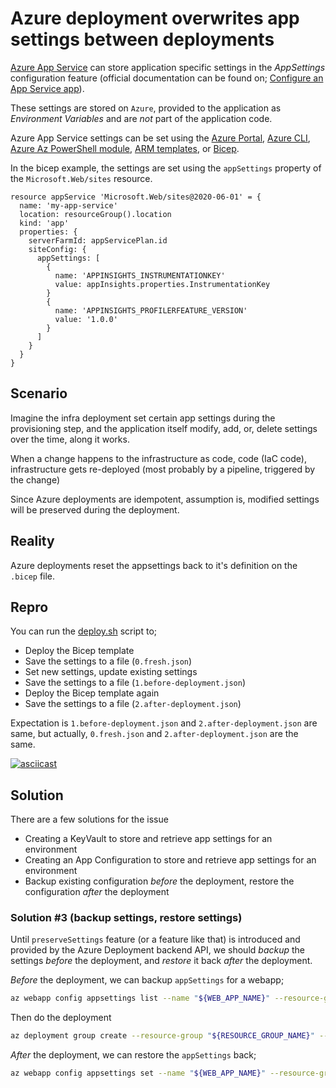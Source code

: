 # Azure deployment overwrites app settings between deployments

[Azure App Service](https://learn.microsoft.com/en-us/azure/app-service/overview) can store application specific settings in the _AppSettings_ configuration feature (official documentation can be found on; [Configure an App Service app](https://learn.microsoft.com/en-us/azure/app-service/configure-common?tabs=cli)).

These settings are stored on `Azure`, provided to the application as _Environment Variables_ and are _not_ part of the application code.

Azure App Service settings can be set using the [Azure Portal](https://portal.azure.com), [Azure CLI](https://learn.microsoft.com/en-us/cli/azure/), [Azure Az PowerShell module](https://learn.microsoft.com/en-us/powershell/azure/install-az-ps), [ARM templates](https://learn.microsoft.com/en-us/azure/azure-resource-manager/templates/overview), or [Bicep](https://learn.microsoft.com/en-us/azure/azure-resource-manager/bicep/).

In the bicep example, the settings are set using the `appSettings` property of the `Microsoft.Web/sites` resource.

```bicep
resource appService 'Microsoft.Web/sites@2020-06-01' = {
  name: 'my-app-service'
  location: resourceGroup().location
  kind: 'app'
  properties: {
    serverFarmId: appServicePlan.id
    siteConfig: {
      appSettings: [
        {
          name: 'APPINSIGHTS_INSTRUMENTATIONKEY'
          value: appInsights.properties.InstrumentationKey
        }
        {
          name: 'APPINSIGHTS_PROFILERFEATURE_VERSION'
          value: '1.0.0'
        }
      ]
    }
  }
}
```

## Scenario

Imagine the infra deployment set certain app settings during the provisioning step, and the application itself modify, add, or, delete settings over the time, along it works.

When a change happens to the infrastructure as code, code (IaC code), infrastructure gets re-deployed (most probably by a pipeline, triggered by the change)

Since Azure deployments are idempotent, assumption is, modified settings will be preserved during the deployment.

## Reality

Azure deployments reset the appsettings back to it's definition on the `.bicep` file.

## Repro

You can run the [deploy.sh](./deploy.sh) script to;

- Deploy the Bicep template
- Save the settings to a file (`0.fresh.json`)
- Set new settings, update existing settings
- Save the settings to a file (`1.before-deployment.json`)
- Deploy the Bicep template again
- Save the settings to a file (`2.after-deployment.json`)

Expectation is `1.before-deployment.json` and `2.after-deployment.json` are same, but actually, `0.fresh.json` and `2.after-deployment.json` are the same.

[![asciicast](https://asciinema.org/a/549280.png)](https://asciinema.org/a/549280)

## Solution

There are a few solutions for the issue

- Creating a KeyVault to store and retrieve app settings for an environment
- Creating an App Configuration to store and retrieve app settings for an environment
- Backup existing configuration _before_ the deployment, restore the configuration _after_ the deployment
### Solution #3 (backup settings, restore settings)

Until `preserveSettings` feature (or a feature like that) is introduced and provided by the Azure Deployment backend API, we should _backup_ the settings _before_ the deployment, and _restore_ it back _after_ the deployment.

_Before_ the deployment, we can backup `appSettings` for a webapp;

```bash
az webapp config appsettings list --name "${WEB_APP_NAME}" --resource-group "${RESOURCE_GROUP_NAME}" | jq -r '.' > backup.json
```

Then do the deployment

```bash
az deployment group create --resource-group "${RESOURCE_GROUP_NAME}" --template-file "main.bicep" --output "none"
```

_After_ the deployment, we can restore the `appSettings` back;

```bash
az webapp config appsettings set --name "${WEB_APP_NAME}" --resource-group "${RESOURCE_GROUP_NAME}" --settings "@backup.json" --output "none"
```
